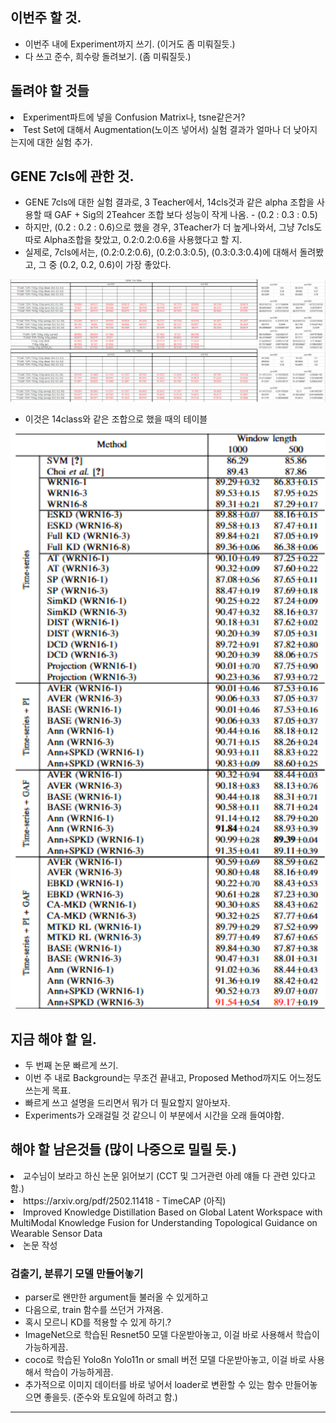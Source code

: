 ## 이번주 할 것.
- 이번주 내에 Experiment까지 쓰기. (이거도 좀 미뤄질듯.)
- 다 쓰고 준수, 희수랑 돌려보기. (좀 미뤄질듯.)



## 돌려야 할 것들
<li> Experiment파트에 넣을 Confusion Matrix나, tsne같은거? </li>
<li> Test Set에 대해서 Augmentation(노이즈 넣어서) 실험 결과가 얼마나 더 낮아지는지에 대한 실험 추가. </li>


## GENE 7cls에 관한 것.
- GENE 7cls에 대한 실험 결과로, 3 Teacher에서, 14cls것과 같은 alpha 조합을 사용할 때 GAF + Sig의 2Teahcer 조합 보다 성능이 작게 나옴. - (0.2 : 0.3 : 0.5)
- 하지만, (0.2 : 0.2 : 0.6)으로 했을 경우, 3Teacher가 더 높게나와서, 그냥 7cls도 따로 Alpha조합을 찾았고, 0.2:0.2:0.6을 사용했다고 할 지.
- 실제로, 7cls에서는, (0.2:0.2:0.6), (0.2:0.3:0.5), (0.3:0.3:0.4)에 대해서 돌려봤고, 그 중 (0.2, 0.2, 0.6)이 가장 좋았다.

<img src="https://github.com/wjdwocks/ML-DNN/raw/main/markdown/25년/8월/25.8.7/GENE_7cls.png" alt="results" width="700">

- 이것은 14class와 같은 조합으로 했을 때의 테이블
<img src="https://github.com/wjdwocks/ML-DNN/raw/main/markdown/25년/8월/25.8.7/GENE_7cls_table.png" alt="results" width="700">


## 지금 해야 할 일.
- 두 번째 논문 빠르게 쓰기.
- 이번 주 내로 Background는 무조건 끝내고, Proposed Method까지도 어느정도 쓰는게 목표.
- 빠르게 쓰고 설명을 드리면서 뭐가 더 필요할지 알아보자.
- Experiments가 오래걸릴 것 같으니 이 부분에서 시간을 오래 들여야함.


## 해야 할 남은것들 (많이 나중으로 밀릴 듯.)
<li> 교수님이 보라고 하신 논문 읽어보기 (CCT 및 그거관련 아레 얘들 다 관련 있다고 함.) </li>
<li> https://arxiv.org/pdf/2502.11418 - TimeCAP (아직) </li>
<li> Improved Knowledge Distillation Based on Global Latent Workspace with MultiModal Knowledge Fusion for Understanding Topological Guidance on Wearable Sensor Data </li>
<li> 논문 작성 </li>

### 검출기, 분류기 모델 만들어놓기 
- parser로 왠만한 argument들 불러올 수 있게하고
- 다음으로, train 함수를 쓰던거 가져옴.
- 혹시 모르니 KD를 적용할 수 있게 하기.? 
- ImageNet으로 학습된 Resnet50 모델 다운받아놓고, 이걸 바로 사용해서 학습이 가능하게끔.
- coco로 학습된 Yolo8n Yolo11n or small 버전 모델 다운받아놓고, 이걸 바로 사용해서 학습이 가능하게끔.
- 추가적으로 이미지 데이터를 바로 넣어서 loader로 변환할 수 있는 함수 만들어놓으면 좋을듯. (준수와 토요일에 하려고 함.)

---

